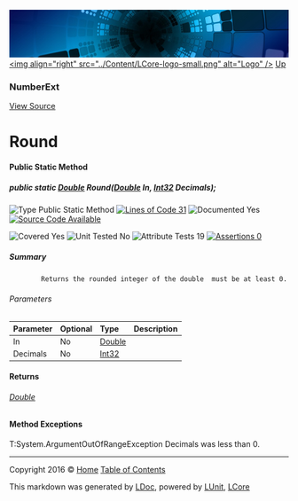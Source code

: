 ![](../Content/LCore-banner-small.png "")
[&lt;img align=&quot;right&quot; src=&quot;../Content/LCore-logo-small.png&quot; alt=&quot;Logo&quot; /&gt;](../../README.md)
[Up](NumberExt.md)

### NumberExt
[View Source](../Extensions/Value%20Types/NumberExt.cs)

# Round

#### Public Static Method

##### public static <a href="https://msdn.microsoft.com/en-us/library/system.double.aspx" alt="">Double</a> Round(<a href="https://msdn.microsoft.com/en-us/library/system.double.aspx" alt="">Double</a> In, <a href="https://msdn.microsoft.com/en-us/library/system.int32.aspx" alt="">Int32</a> Decimals);

![Type Public Static Method](http://b.repl.ca/v1/Type-Public%20Static%20Method-blue.png "") [![Lines of Code 31](http://b.repl.ca/v1/Lines%20of%20Code-31-blue.png "")](../Extensions/Value%20Types/NumberExt.cs#L1123)    ![Documented Yes](http://b.repl.ca/v1/Documented-Yes-brightgreen.png "") [![Source Code Available](http://b.repl.ca/v1/Source%20Code-Available-brightgreen.png "")](../Extensions/Value%20Types/NumberExt.cs#L1123)

![Covered Yes](http://b.repl.ca/v1/Covered-Yes-brightgreen.png "") ![Unit Tested No](http://b.repl.ca/v1/Unit%20Tested-No-lightgrey.png "") ![Attribute Tests 19](http://b.repl.ca/v1/Attribute%20Tests-19-brightgreen.png "") [![Assertions 0](http://b.repl.ca/v1/Assertions-0-lightgrey.png "")](../Extensions/Value%20Types/NumberExt.cs)

##### Summary

            Returns the rounded integer of the double  must be at least 0.
            

###### Parameters

Parameter | Optional | Type | Description
:---  | :---  | :---  | :--- 
In | No | [Double](https://msdn.microsoft.com/en-us/library/system.double.aspx) | 
Decimals | No | [Int32](https://msdn.microsoft.com/en-us/library/system.int32.aspx) | 


#### Returns

###### [Double](https://msdn.microsoft.com/en-us/library/system.double.aspx)

#### Method Exceptions
T:System.ArgumentOutOfRangeException Decimals was less than 0.



---

Copyright 2016 &copy; [Home](../../README.md) [Table of Contents](../../TableOfContents.md)

This markdown was generated by [LDoc](https://github.com/CodeSingularity/LDoc), powered by [LUnit](https://github.com/CodeSingularity/LUnit), [LCore](https://github.com/CodeSingularity/LCore)
